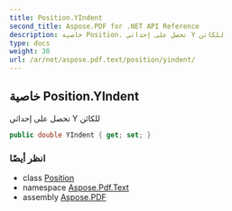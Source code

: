 ```yaml
---
title: Position.YIndent
second_title: Aspose.PDF for .NET API Reference
description: خاصية Position. تحصل على إحداثي Y للكائن
type: docs
weight: 30
url: /ar/net/aspose.pdf.text/position/yindent/
---
```

## خاصية Position.YIndent

تحصل على إحداثي Y للكائن

```csharp
public double YIndent { get; set; }
```

### انظر أيضًا

* class [Position](../)
* namespace [Aspose.Pdf.Text](../../../aspose.pdf.text/)
* assembly [Aspose.PDF](../../../)